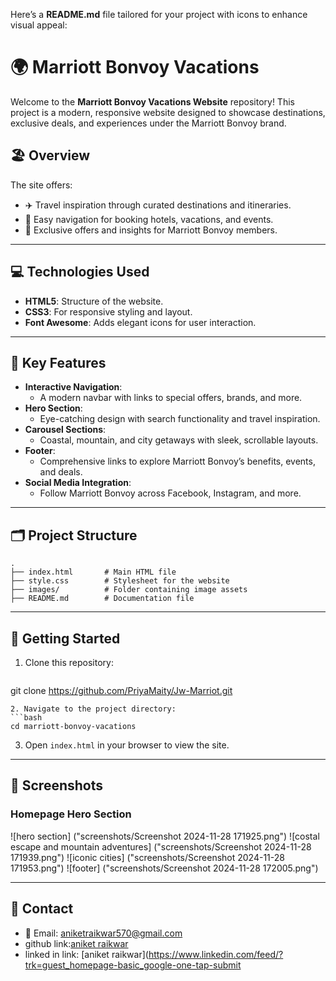 Here’s a **README.md** file tailored for your project with icons to enhance visual appeal:
# 🌍 Marriott Bonvoy Vacations  
Welcome to the **Marriott Bonvoy Vacations Website** repository! This project is a modern, responsive website designed to showcase destinations, exclusive deals, and experiences under the Marriott Bonvoy brand.

## 🏖️ **Overview**  
The site offers:
- ✈️ Travel inspiration through curated destinations and itineraries.  
- 🏨 Easy navigation for booking hotels, vacations, and events.  
- 🌟 Exclusive offers and insights for Marriott Bonvoy members.  

---

## 💻 **Technologies Used**  
- **HTML5**: Structure of the website.  
- **CSS3**: For responsive styling and layout.  
- **Font Awesome**: Adds elegant icons for user interaction.  

---

## 📜 **Key Features**  
- **Interactive Navigation**:  
  - A modern navbar with links to special offers, brands, and more.  
- **Hero Section**:  
  - Eye-catching design with search functionality and travel inspiration.  
- **Carousel Sections**:  
  - Coastal, mountain, and city getaways with sleek, scrollable layouts.  
- **Footer**:  
  - Comprehensive links to explore Marriott Bonvoy’s benefits, events, and deals.  
- **Social Media Integration**:  
  - Follow Marriott Bonvoy across Facebook, Instagram, and more.  

---

## 🗂️ **Project Structure**  
```plaintext
.
├── index.html       # Main HTML file
├── style.css        # Stylesheet for the website
├── images/          # Folder containing image assets
├── README.md        # Documentation file
```

---

## 🚀 **Getting Started**  
1. Clone this repository:  
   ```bash
  git clone https://github.com/PriyaMaity/Jw-Marriot.git
   ```  
2. Navigate to the project directory:  
   ```bash
   cd marriott-bonvoy-vacations
   ```  
3. Open `index.html` in your browser to view the site.  

---

## 📸 **Screenshots**  
### Homepage Hero Section  

![hero section] ("screenshots/Screenshot 2024-11-28 171925.png")
![costal escape and mountain adventures] ("screenshots/Screenshot 2024-11-28 171939.png")
![iconic cities] ("screenshots/Screenshot 2024-11-28 171953.png")
![footer] ("screenshots/Screenshot 2024-11-28 172005.png")

---

## 💬 **Contact**  
- 📧 Email: [aniketraikwar570@gmail.com](mailto:aniketraikwar570@gmail.com)  
- github link:[aniket raikwar](https://github.com/aniketraikwar570)
- linked in link: [aniket raikwar](https://www.linkedin.com/feed/?trk=guest_homepage-basic_google-one-tap-submit